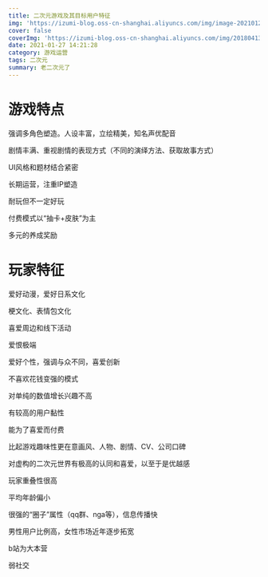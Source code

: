 ```yaml
---
title: 二次元游戏及其目标用户特征
img: 'https://izumi-blog.oss-cn-shanghai.aliyuncs.com/img/image-20210127155254217.png'
cover: false
coverImg: 'https://izumi-blog.oss-cn-shanghai.aliyuncs.com/img/20180413101445_VXV2l.png'
date: 2021-01-27 14:21:28
category: 游戏运营
tags: 二次元
summary: 老二次元了
---
```




<!--more-->

# 游戏特点

强调多角色塑造。人设丰富，立绘精美，知名声优配音

剧情丰满、重视剧情的表现方式（不同的演绎方法、获取故事方式）

UI风格和题材结合紧密

长期运营，注重IP塑造

耐玩但不一定好玩

付费模式以“抽卡+皮肤”为主

多元的养成奖励



# 玩家特征

爱好动漫，爱好日系文化

梗文化、表情包文化

喜爱周边和线下活动

爱恨极端

爱好个性，强调与众不同，喜爱创新

不喜欢花钱变强的模式

对单纯的数值增长兴趣不高

有较高的用户黏性

能为了喜爱而付费

比起游戏趣味性更在意画风、人物、剧情、CV、公司口碑

对虚构的二次元世界有极高的认同和喜爱，以至于是优越感

玩家重叠性很高

平均年龄偏小

很强的“圈子”属性（qq群、nga等），信息传播快

男性用户比例高，女性市场近年逐步拓宽

b站为大本营

弱社交